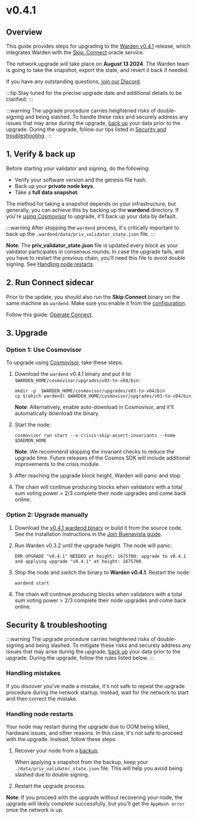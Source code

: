 ﻿---
sidebar_position: 1
---

# v0.4.1

## Overview

This guide provides steps for upgrading to the [Warden v0.4.1](https://github.com/warden-protocol/wardenprotocol/releases/tag/v0.4.1) release, which integrates Warden with the [Skip: Connect](https://docs.skip.build/connect/introduction) oracle service.

The network upgrade will take place on **August 13 2024**. The Warden team is going to take the snapshot, export the state, and revert it back if needed.

If you have any outstanding questions, [join our Discord](https://discord.com/invite/warden).

:::tip
Stay tuned for the precise upgrade date and additional details to be clarified.
:::

:::warning
The upgrade procedure carries heightened risks of double-signing and being slashed. To handle these risks and securely address any issues that may arise during the upgrade, [back up](#1-verify--back-up) your data prior to the upgrade. During the upgrade, follow our tips listed in [Security and troubleshooting](#security--troubleshooting).
:::

## 1. Verify & back up

Before starting your validator and signing, do the following:

- Verify your software version and the genesis file hash.
- Back up your **private node keys**.
- Take a **full data snapshot**.

The method for taking a snapshot depends on your infrastructure, but generally, you can achieve this by backing up the **wardend** directory. If you're [using Cosmovisor](#option-1-use-cosmovisor) to upgrade, it'll back up your data by default.

:::warning
After stopping the `wardend` process, it's critically important to back up the `.wardend/data/priv_validator_state.json` file.
:::

**Note**: The **priv_validator_state.json** file is updated every block as your validator participates in consensus rounds. In case the upgrade fails, and you have to restart the previous chain, you'll need this file to avoid double signing. See [Handling node restarts](#handling-node-restarts).

## 2. Run Connect sidecar

Prior to the update, you should also run the **Skip:Connect** binary on the same machine as `wardend`. Make sure you enable it from the [configuration](/operate-a-node/operate-connect#3-configure-wardend).

Follow this guide: [Operate Connect](/operate-a-node/operate-connect).

## 3. Upgrade

### Option 1: Use Cosmovisor

To upgrade using [Cosmovisor](https://pkg.go.dev/cosmossdk.io/tools/cosmovisor), take these steps:

1. Download the `wardend` v0.4.1 binary and put it to `$WARDEN_HOME/cosmovisor/upgrades/v03-to-v04/bin`:

   ```shell
   mkdir -p  $WARDEN_HOME/cosmovisor/upgrades/v03-to-v04/bin
   cp $(which wardend) $WARDEN_HOME/cosmovisor/upgrades/v03-to-v04/bin
   ```

   **Note**: Alternatively, enable auto-download in Cosmovisor, and it'll automatically download the binary.

2. Start the node:

   ```shell
   cosmovisor run start --x-crisis-skip-assert-invariants --home $DAEMON_HOME
   ```

   **Note**: We recommend skipping the invariant checks to reduce the upgrade time. Future releases of the Cosmos SDK will include additional improvements to the crisis module.

3. After reaching the upgrade block height, Warden will panic and stop.

4. The chain will continue producing blocks when validators with a total sum voting power > 2/3 complete their node upgrades and come back online.

### Option 2: Upgrade manually

1. Download the [v0.4.1 wardend binary](https://github.com/warden-protocol/wardenprotocol/releases/tag/v0.4.1) or build it from the source code. See the installation instructions in the [Join Buenavista guide](/operate-a-node/buenavista-testnet/join-buenavista#1-install).

2. Run Warden v0.3.2 until the upgrade height. The node will panic:

   ```shell
   ERR UPGRADE "v0.4.1" NEEDED at height: 1675700: upgrade to v0.4.1 and applying upgrade "v0.4.1" at height: 1675700 
   ```

3. Stop the node and switch the binary to **Warden v0.4.1**. Restart the node:

   ```shell
   wardend start
   ```

4. The chain will continue producing blocks when validators with a total sum voting power > 2/3 complete their node upgrades and come back online.

## Security & troubleshooting

:::warning
The upgrade procedure carries heightened risks of double-signing and being slashed. To mitigate these risks and securely address any issues that may arise during the upgrade, [back up](#1-verify--back-up) your data prior to the upgrade. During the upgrade, follow the rules listed below.
:::

### Handling mistakes

If you discover you've made a mistake, it's not safe to repeat the upgrade procedure during the network startup. Instead, wait for the network to start and then correct the mistake.

### Handling node restarts

Your node may restart during the upgrade due to OOM being killed, hardware issues, and other reasons. In this case, it's not safe to proceed with the upgrade. Instead, follow these steps:

1. Recover your node from a [backup](#1-verify--back-up).

   When applying a snapshot from the backup, keep your `./data/priv_validator_state.json` file. This will help you avoid being slashed due to double signing.

2. Restart the upgrade process.

**Note**: If you proceed with the upgrade without recovering your node, the upgrade will likely complete successfully, but you'll get the `AppHash error` once the network is up.

